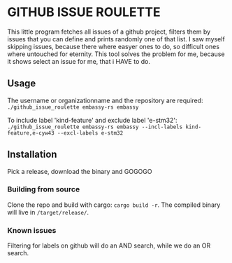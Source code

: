 # GITHUB ISSUE ROULETTE

This little program fetches all issues of a github project, filters them by issues that you can define and prints randomly one of that list.
I saw myself skipping issues, because there where easyer ones to do, so difficult ones where untouched for eternity.
This tool solves the problem for me, because it shows select an issue for me, that i HAVE to do.

## Usage

The username or organizationname and the repository are required:
`./github_issue_roulette embassy-rs embassy`

To include label 'kind-feature' and exclude label 'e-stm32':
`./github_issue_roulette embassy-rs embassy --incl-labels kind-feature,e-cyw43 --excl-labels e-stm32`

## Installation

Pick a release, download the binary and GOGOGO

### Building from source

Clone the repo and build with cargo: `cargo build -r`.
The compiled binary will live in `/target/release/`.

### Known issues

Filtering for labels on github will do an AND search, while we do an OR search.
